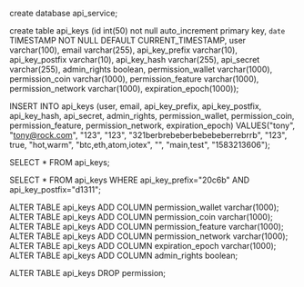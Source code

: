 
create database api_service;


create table api_keys (id int(50) not null auto_increment primary key, `date` TIMESTAMP NOT NULL DEFAULT CURRENT_TIMESTAMP, user varchar(100), email varchar(255), api_key_prefix varchar(10), api_key_postfix varchar(10), api_key_hash varchar(255), api_secret varchar(255), admin_rights boolean, permission_wallet varchar(1000), permission_coin varchar(1000), permission_feature varchar(1000), permission_network varchar(1000), expiration_epoch(1000));


INSERT INTO api_keys (user, email, api_key_prefix, api_key_postfix, api_key_hash, api_secret, admin_rights, permission_wallet, permission_coin, permission_feature, permission_network, expiration_epoch) VALUES("tony", "tony@rock.com", "123", "123", "321berbrebeberbebebeberrebrrb", "123", true, "hot,warm", "btc,eth,atom,iotex", "", "main,test", "1583213606");

SELECT * FROM api_keys;


SELECT * FROM api_keys WHERE api_key_prefix="20c6b" AND api_key_postfix="d1311";

ALTER TABLE api_keys ADD COLUMN permission_wallet varchar(1000);
ALTER TABLE api_keys ADD COLUMN permission_coin varchar(1000);
ALTER TABLE api_keys ADD COLUMN permission_feature varchar(1000);
ALTER TABLE api_keys ADD COLUMN permission_network varchar(1000);
ALTER TABLE api_keys ADD COLUMN expiration_epoch varchar(1000);
ALTER TABLE api_keys ADD COLUMN admin_rights boolean;

ALTER TABLE api_keys DROP permission;
